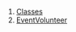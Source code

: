 1.  [Classes](models_events_event_volunteer/#classes)
2.  [EventVolunteer](models_events_event_volunteer/EventVolunteer-class.html)
